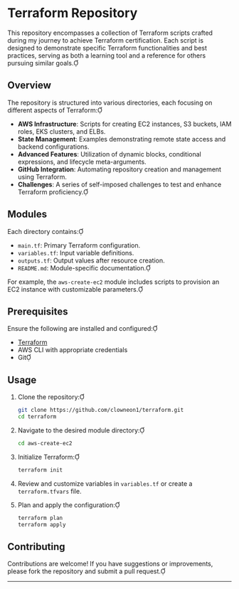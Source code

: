 
# Terraform Repository

This repository encompasses a collection of Terraform scripts crafted during my journey to achieve Terraform certification. Each script is designed to demonstrate specific Terraform functionalities and best practices, serving as both a learning tool and a reference for others pursuing similar goals.

## Overview

The repository is structured into various directories, each focusing on different aspects of Terraform:

- **AWS Infrastructure**: Scripts for creating EC2 instances, S3 buckets, IAM roles, EKS clusters, and ELBs.
- **State Management**: Examples demonstrating remote state access and backend configurations.
- **Advanced Features**: Utilization of dynamic blocks, conditional expressions, and lifecycle meta-arguments.
- **GitHub Integration**: Automating repository creation and management using Terraform.
- **Challenges**: A series of self-imposed challenges to test and enhance Terraform proficiency.

## Modules

Each directory contains:

- `main.tf`: Primary Terraform configuration.
- `variables.tf`: Input variable definitions.
- `outputs.tf`: Output values after resource creation.
- `README.md`: Module-specific documentation.

For example, the `aws-create-ec2` module includes scripts to provision an EC2 instance with customizable parameters.

## Prerequisites

Ensure the following are installed and configured:

- [Terraform](https://www.terraform.io/downloads.html)
- AWS CLI with appropriate credentials
- Git

## Usage

1. Clone the repository:

   ```bash
   git clone https://github.com/clowneon1/terraform.git
   cd terraform
   ```


2. Navigate to the desired module directory:

   ```bash
   cd aws-create-ec2
   ```


3. Initialize Terraform:

   ```bash
   terraform init
   ```


4. Review and customize variables in `variables.tf` or create a `terraform.tfvars` file.

5. Plan and apply the configuration:

   ```bash
   terraform plan
   terraform apply
   ```


## Contributing

Contributions are welcome! If you have suggestions or improvements, please fork the repository and submit a pull request.

--- 
